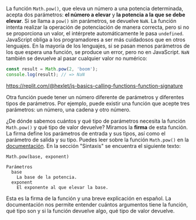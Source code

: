 
La función `Math.pow()`, que eleva un número a una potencia determinada, acepta dos parámetros: **el número a elevar** y **la potencia a la que se debe elevar**. Si se llama a `pow()` sin parámetros, se devuelve `NaN`. La función intenta realizar la operación de potenciación de manera correcta, pero si no se proporciona un valor, el intérprete automáticamente le pasa `undefined`. JavaScript obliga a los programadores a ser más cuidadosos que en otros lenguajes. En la mayoría de los lenguajes, si se pasan menos parámetros de los que espera una función, se produce un error, pero no en JavaScript. `NaN` también se devuelve al pasar cualquier valor no numérico:

```javascript
const result = Math.pow(2, 'boom');
console.log(result); // => NaN
```

https://replit.com/@hexlet/js-basics-calling-functions-function-signature

Otra función puede tener un número diferente de parámetros y diferentes tipos de parámetros. Por ejemplo, puede existir una función que acepte tres parámetros: un número, una cadena y otro número.

¿De dónde sabemos cuántos y qué tipo de parámetros necesita la función `Math.pow()` y qué tipo de valor devuelve? Miramos la **firma** de esta función. La firma define los parámetros de entrada y sus tipos, así como el parámetro de salida y su tipo. Puedes leer sobre la función `Math.pow()` en la [documentación](https://developer.mozilla.org/es/docs/Web/JavaScript/Reference/Global_Objects/Math/pow). En la sección "Sintaxis" se encuentra el siguiente texto:

```
Math.pow(base, exponent)

Parámetros
  base
    La base de la potencia.
  exponent
    El exponente al que elevar la base.
```

Esta es la firma de la función y una breve explicación en español. La documentación nos permite entender cuántos argumentos tiene la función, qué tipo son y si la función devuelve algo, qué tipo de valor devuelve.
